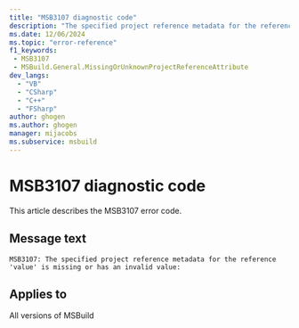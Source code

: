 ```yaml
---
title: "MSB3107 diagnostic code"
description: "The specified project reference metadata for the reference 'value' is missing or has an invalid value:"
ms.date: 12/06/2024
ms.topic: "error-reference"
f1_keywords:
 - MSB3107
 - MSBuild.General.MissingOrUnknownProjectReferenceAttribute
dev_langs:
  - "VB"
  - "CSharp"
  - "C++"
  - "FSharp"
author: ghogen
ms.author: ghogen
manager: mijacobs
ms.subservice: msbuild
---
```


# MSB3107 diagnostic code

<!-- :::ErrorDefinitionDescription::: -->
<!-- :::editable-content name="introDescription"::: -->
This article describes the MSB3107 error code.
<!-- :::editable-content-end::: -->

## Message text

`MSB3107: The specified project reference metadata for the reference 'value' is missing or has an invalid value:`

<!-- :::editable-content name="postOutputDescription"::: -->
<!--
{StrBegin="MSB3107: "}
-->
<!-- :::editable-content-end::: -->
<!-- :::ErrorDefinitionDescription-end::: -->

## Applies to

All versions of MSBuild
